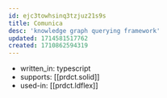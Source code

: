 ```yaml
---
id: ejc3towhsinq3tzjuz21s9s
title: Comunica
desc: 'knowledge graph querying framework'
updated: 1714581517762
created: 1710862594319
---
```


- written_in: typescript
- supports: [[prdct.solid]]
- used-in: [[prdct.ldflex]]